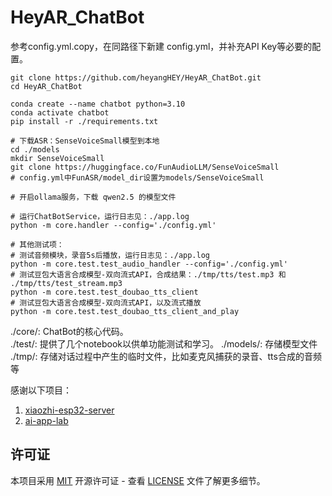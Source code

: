 # HeyAR_ChatBot

参考config.yml.copy，在同路径下新建 config.yml，并补充API Key等必要的配置。
```shell
git clone https://github.com/heyangHEY/HeyAR_ChatBot.git
cd HeyAR_ChatBot

conda create --name chatbot python=3.10
conda activate chatbot
pip install -r ./requirements.txt

# 下载ASR：SenseVoiceSmall模型到本地
cd ./models
mkdir SenseVoiceSmall
git clone https://huggingface.co/FunAudioLLM/SenseVoiceSmall
# config.yml中FunASR/model_dir设置为models/SenseVoiceSmall

# 开启ollama服务，下载 qwen2.5 的模型文件

# 运行ChatBotService，运行日志见：./app.log
python -m core.handler --config='./config.yml'

# 其他测试项：
# 测试音频模块，录音5s后播放，运行日志见：./app.log
python -m core.test.test_audio_handler --config='./config.yml'
# 测试豆包大语言合成模型-双向流式API，合成结果：./tmp/tts/test.mp3 和 ./tmp/tts/test_stream.mp3
python -m core.test.test_doubao_tts_client
# 测试豆包大语言合成模型-双向流式API，以及流式播放
python -m core.test.test_doubao_tts_client_and_play
```

./core/: ChatBot的核心代码。  
./test/: 提供了几个notebook以供单功能测试和学习。
./models/: 存储模型文件
./tmp/: 存储对话过程中产生的临时文件，比如麦克风捕获的录音、tts合成的音频等

感谢以下项目：
1. [xiaozhi-esp32-server](https://github.com/xinnan-tech/xiaozhi-esp32-server)
2. [ai-app-lab](https://github.com/volcengine/ai-app-lab/tree/main)

## 许可证

本项目采用 [MIT](LICENSE) 开源许可证 - 查看 [LICENSE](LICENSE) 文件了解更多细节。
